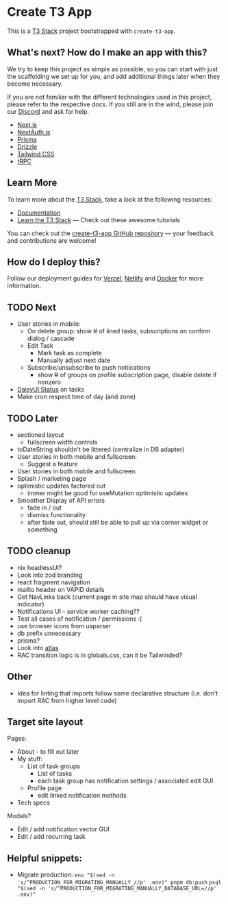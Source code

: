 # Create T3 App

This is a [T3 Stack](https://create.t3.gg/) project bootstrapped with `create-t3-app`.

## What's next? How do I make an app with this?

We try to keep this project as simple as possible, so you can start with just the scaffolding we set up for you, and add additional things later when they become necessary.

If you are not familiar with the different technologies used in this project, please refer to the respective docs. If you still are in the wind, please join our [Discord](https://t3.gg/discord) and ask for help.

- [Next.js](https://nextjs.org)
- [NextAuth.js](https://next-auth.js.org)
- [Prisma](https://prisma.io)
- [Drizzle](https://orm.drizzle.team)
- [Tailwind CSS](https://tailwindcss.com)
- [tRPC](https://trpc.io)

## Learn More

To learn more about the [T3 Stack](https://create.t3.gg/), take a look at the following resources:

- [Documentation](https://create.t3.gg/)
- [Learn the T3 Stack](https://create.t3.gg/en/faq#what-learning-resources-are-currently-available) — Check out these awesome tutorials

You can check out the [create-t3-app GitHub repository](https://github.com/t3-oss/create-t3-app) — your feedback and contributions are welcome!

## How do I deploy this?

Follow our deployment guides for [Vercel](https://create.t3.gg/en/deployment/vercel), [Netlify](https://create.t3.gg/en/deployment/netlify) and [Docker](https://create.t3.gg/en/deployment/docker) for more information.

## TODO Next
- User stories in mobile:
  - On delete group: show # of lined tasks, subscriptions on confirm dialog / cascade
  - Edit Task
    - Mark task as complete
    - Manually adjust next date
  - Subscribe/unsubscribe to push notiications
    - show # of groups on profile subscription page, disable delete if nonzero
- [DaisyUI Status](https://daisyui.com/components/status/) on tasks
- Make cron respect time of day (and zone)

 
## TODO Later
- sectioned layout
  - fullscreen width controls
- toDateString shouldn't be littered (centralize in DB adapter)
- User stories in both mobile and fullscreen:
  - Suggest a feature
- User stories in both mobile and fullscreen:
- Splash / marketing page
- optimistic updates factored out
  - immer might be good for useMutation optimistic updates
- Smoother Display of API errors
  - fade in / out
  - dismiss functionality
  - after fade out, should still be able to pull up via corner widget or something

## TODO cleanup
- nix headlessUI?
- Look into zod branding
- react fragment navigation
- mailto header on VAPID details
- Get NavLinks back (current page in site map should have visual indicator)
- Notifications UI - service worker caching??
- Test all cases of notification / permissions :(
- use browser icons from uaparser
- db prefix unnecessary
- prisma?
- Look into [atlas](https://atlasgo.io/docs)
- RAC transition logic is in globals.css, can it be Tailwinded?

## Other
- Idea for linting that imports follow some declarative structure (i.e. don't import RAC from higher level code)

## Target site layout

Pages:
  - About - to fill out later
  - My stuff:
    - List of task groups
      - List of tasks
      - each task group has notification settings / associated edit GUI
    - Profile page
      - edit linked notification methods
  - Tech specs

Modals?
  - Edit / add notification vector GUI
  - Edit / add recurring task



## Helpful snippets:

- Migrate production:
`env "$(sed -n 's/^PRODUCTION_FOR_MIGRATING_MANUALLY_//p' .env)" pnpm db:push`
`psql "$(sed -n 's/^PRODUCTION_FOR_MIGRATING_MANUALLY_DATABASE_URL=//p' .env)"`